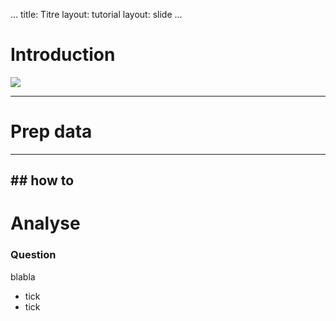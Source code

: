 ...
title: Titre
layout: tutorial
layout: slide
...
# Introduction

![](image.png)

---
# Prep data
----
## how to
---
# Analyse
 ### Question
 blabla
 - tick
 - tick

